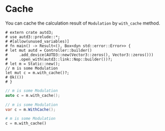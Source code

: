 # Cache

You can cache the calculation result of `Modulation` by `with_cache` method.

```rust,edition2021
# extern crate autd3;
# use autd3::prelude::*;
# #[allow(unused_variables)]
# fn main() -> Result<(), Box<dyn std::error::Error>> {
# let mut autd = Controller::builder()
#     .add_device(AUTD3::new(Vector3::zeros(), Vector3::zeros()))
#     .open_with(autd3::link::Nop::builder())?;
# let m = Static::new();
// m is some Modulation
let mut c = m.with_cache()?;
# Ok(())
# }
```

```cpp
// m is some Modulation
auto c = m.with_cache();
```

```cs
// m is some Modulation
var c = m.WithCache();
```

```python
# m is some Modulation
c = m.with_cache()
```
